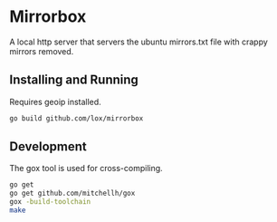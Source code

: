 Mirrorbox
=========

A local http server that servers the ubuntu mirrors.txt file with crappy mirrors removed.

Installing and Running
----------------------

Requires geoip installed.

```bash
go build github.com/lox/mirrorbox
```

Development
-----------

The gox tool is used for cross-compiling.

```bash
go get
go get github.com/mitchellh/gox
gox -build-toolchain
make 
```